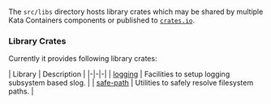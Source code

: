The `src/libs` directory hosts library crates which may be shared by multiple Kata Containers components
or published to [`crates.io`](https://crates.io/index.html).

### Library Crates
Currently it provides following library crates:

| Library | Description |
|-|-|-|
| [logging](logging/) | Facilities to setup logging subsystem based slog. |
| [safe-path](safe-path/) | Utilities to safely resolve filesystem paths. |
